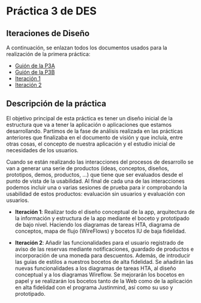 # Práctica 3 de DES
## Iteraciones de Diseño

A continuación, se enlazan todos los documentos usados para la realización de la primera práctica:

- [Guión de la P3A](https://github.com/Gecofer/MII_DES_1819/blob/master/Práctica%203/Practica3a_guion.pdf)
- [Guión de la P3B](https://github.com/Gecofer/MII_DES_1819/blob/master/Práctica%203/Practica3b_guion.pdf)
- [Iteración 1](https://github.com/Gecofer/MII_DES_1819/tree/master/Práctica%203/Iteración%201)
- [Iteración 2](https://github.com/Gecofer/MII_DES_1819/tree/master/Práctica%203/Iteración%202)


## Descripción de la práctica

El objetivo principal de esta práctica es tener un diseño inicial de la estructura que va a tener la aplicación o aplicaciones que estamos desarrollando. Partimos de la fase de análisis realizada en las prácticas anteriores que finalizaba en el documento de visión y que incluía, entre otras cosas, el concepto de nuestra aplicación y el estudio inicial de necesidades de los usuarios.

Cuando se están realizando las interacciones del procesos de desarrollo se van a generar una serie de productos (ideas, conceptos, diseños, prototipos, demos, productos, ...) que tiene que ser evaluados desde el punto de vista de la usabilidad. Al final de cada una de las interacciones podemos incluir una o varias sesiones de prueba para ir comprobando la usabilidad de estos productos: evaluación sin usuarios y evaluación con usuarios.

- **Iteración 1**: Realizar todo el diseño conceptual de la app, arquitectura de la información y estructura de la app mediante el boceto y prototipado de bajo nivel. Haciendo los diagramas de tareas HTA, diagrama de conceptos, mapa de flujo (WireFlows) y bocetos IU de baja fidelidad.

- **Iteración 2**: Añadir las funcionalidades para el usuario registrado de aviso de las reservas mediante notificaciones, guardado de productos e incorporación de una moneda para descuentos. Además, de introducir las guías de estilos a nuestros bocetos de alta fidelidad. Se añadirán las nuevas funcionalidades a los diagramas de tareas HTA, al diseño conceptual y a los diagramas Wireflow. Se mejorarán los bocetos en papel y se realizarán los bocetos tanto de la Web como de la aplicación en alta fidelidad con el programa Justinmind, así como su uso y prototipado.

